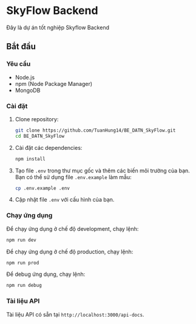 # SkyFlow Backend

Đây là dự án tốt nghiệp Skyflow Backend

## Bắt đầu

### Yêu cầu

- Node.js
- npm (Node Package Manager)
- MongoDB

### Cài đặt

1. Clone repository:
    ```bash
    git clone https://github.com/TuanHung14/BE_DATN_SkyFlow.git
    cd BE_DATN_SkyFlow
    ```

2. Cài đặt các dependencies:
    ```bash
    npm install
    ```

3. Tạo file `.env` trong thư mục gốc và thêm các biến môi trường của bạn. Bạn có thể sử dụng file `.env.example` làm mẫu:
    ```bash
    cp .env.example .env
    ```

4. Cập nhật file `.env` với cấu hình của bạn.

### Chạy ứng dụng

Để chạy ứng dụng ở chế độ development, chạy lệnh:
```bash
npm run dev
```

Để chạy ứng dụng ở chế độ production, chạy lệnh:
```bash
npm run prod
```

Để debug ứng dụng, chạy lệnh:
```bash
npm run debug
```

### Tài liệu API

Tài liệu API có sẵn tại `http://localhost:3000/api-docs`.
